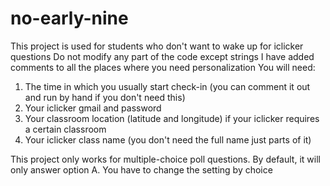 # no-early-nine
This project is used for students who don't want to wake up for iclicker questions
Do not modify any part of the code except strings
I have added comments to all the places where you need personalization
You will need:
1. The time in which you usually start check-in (you can comment it out and run by hand if you don't need this)
2. Your iclicker gmail and password
3. Your classroom location (latitude and longitude) if your iclicker requires a certain classroom
4. Your iclicker class name (you don't need the full name just parts of it)

This project only works for multiple-choice poll questions. By default, it will only answer option A. You have to change the setting by choice


